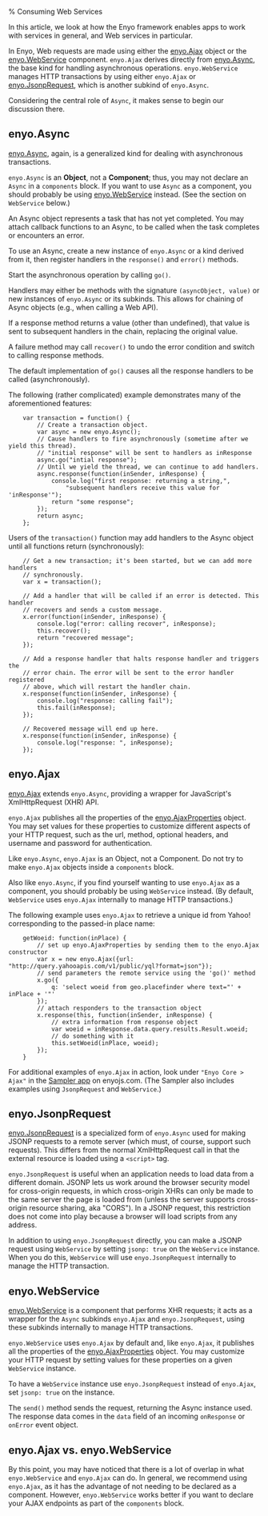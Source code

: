 % Consuming Web Services

In this article, we look at how the Enyo framework enables apps to work with
services in general, and Web services in particular.

In Enyo, Web requests are made using either the
[enyo.Ajax](../../api.html#enyo.Ajax) object or the
[enyo.WebService](../../api.html#enyo.WebService) component.
`enyo.Ajax` derives directly from [enyo.Async](../../api.html#enyo.Async),
the base kind for handling asynchronous operations.  `enyo.WebService` manages
HTTP transactions by using either `enyo.Ajax` or
[enyo.JsonpRequest](../../api.html#enyo.JsonpRequest), which is
another subkind of `enyo.Async`.

Considering the central role of `Async`, it makes sense to begin our discussion
there.

## enyo.Async

[enyo.Async](../../api.html#enyo.Async), again, is a generalized kind for
dealing with asynchronous transactions.

`enyo.Async` is an **Object**, not a **Component**; thus, you may not declare an
`Async` in a `components` block.  If you want to use `Async` as a component, you
should probably be using [enyo.WebService](../../api.html#enyo.WebService)
instead.  (See the section on `WebService` below.)

An Async object represents a task that has not yet completed.  You may attach
callback functions to an Async, to be called when the task completes or
encounters an error.

To use an Async, create a new instance of `enyo.Async` or a kind derived from
it, then register handlers in the `response()` and `error()` methods.

Start the asynchronous operation by calling `go()`.

Handlers may either be methods with the signature `(asyncObject, value)` or new
instances of `enyo.Async` or its subkinds.  This allows for chaining of Async
objects (e.g., when calling a Web API).

If a response method returns a value (other than undefined), that value is sent
to subsequent handlers in the chain, replacing the original value.

A failure method may call `recover()` to undo the error condition and switch
to calling response methods.

The default implementation of `go()` causes all the response handlers to be
called (asynchronously).

The following (rather complicated) example demonstrates many of the
aforementioned features:

        var transaction = function() {
            // Create a transaction object.
            var async = new enyo.Async();
            // Cause handlers to fire asynchronously (sometime after we yield this thread).
            // "initial response" will be sent to handlers as inResponse
            async.go("intial response");
            // Until we yield the thread, we can continue to add handlers.
            async.response(function(inSender, inResponse) {
                console.log("first response: returning a string,",
                    "subsequent handlers receive this value for 'inResponse'");
                return "some response";
            });
            return async;
        };

Users of the `transaction()` function may add handlers to the Async object
until all functions return (synchronously):

        // Get a new transaction; it's been started, but we can add more handlers
        // synchronously.
        var x = transaction();

        // Add a handler that will be called if an error is detected. This handler
        // recovers and sends a custom message.
        x.error(function(inSender, inResponse) {
            console.log("error: calling recover", inResponse);
            this.recover();
            return "recovered message";
        });

        // Add a response handler that halts response handler and triggers the
        // error chain. The error will be sent to the error handler registered
        // above, which will restart the handler chain.
        x.response(function(inSender, inResponse) {
            console.log("response: calling fail");
            this.fail(inResponse);
        });

        // Recovered message will end up here.
        x.response(function(inSender, inResponse) {
            console.log("response: ", inResponse);
        });

## enyo.Ajax

[enyo.Ajax](../../api.html#enyo.Ajax) extends `enyo.Async`, providing a wrapper
for JavaScript's XmlHttpRequest (XHR) API.

`enyo.Ajax` publishes all the properties of the
[enyo.AjaxProperties](../../api.html#AjaxProperties.js) object.  You may set
values for these properties to customize different aspects of your HTTP request,
such as the url, method, optional headers, and username and password for
authentication.

Like `enyo.Async`, `enyo.Ajax` is an Object, not a Component.  Do not try to
make `enyo.Ajax` objects inside a `components` block.

Also like `enyo.Async`, if you find yourself wanting to use `enyo.Ajax` as a
component, you should probably be using `WebService` instead.  (By default,
`WebService` uses `enyo.Ajax` internally to manage HTTP transactions.)

The following example uses `enyo.Ajax` to retrieve a unique id from Yahoo!
corresponding to the passed-in place name:

        getWoeid: function(inPlace) {
            // set up enyo.AjaxProperties by sending them to the enyo.Ajax constructor
            var x = new enyo.Ajax({url: "http://query.yahooapis.com/v1/public/yql?format=json"});
            // send parameters the remote service using the 'go()' method
            x.go({
                q: 'select woeid from geo.placefinder where text="' + inPlace + '"'
            });
            // attach responders to the transaction object
            x.response(this, function(inSender, inResponse) {
                // extra information from response object
                var woeid = inResponse.data.query.results.Result.woeid;
                // do something with it
                this.setWoeid(inPlace, woeid);
            });
        }

For additional examples of `enyo.Ajax` in action, look under `"Enyo Core > Ajax"`
in the [Sampler app](http://enyojs.com/sampler/) on enyojs.com.  (The Sampler
also includes examples using `JsonpRequest` and `WebService`.)

## enyo.JsonpRequest

[enyo.JsonpRequest](../../api.html#enyo.JsonpRequest) is a specialized
form of `enyo.Async` used for making JSONP requests to a remote server (which
must, of course, support such requests).  This differs from the normal
XmlHttpRequest call in that the external resource is loaded using a `<script>`
tag.

`enyo.JsonpRequest` is useful when an application needs to load data from a
different domain.  JSONP lets us work around the browser security model for
cross-origin requests, in which cross-origin XHRs can only be made to the same
server the page is loaded from (unless the server supports cross-origin
resource sharing, aka "CORS").  In a JSONP request, this restriction does not
come into play because a browser will load scripts from any address.

In addition to using `enyo.JsonpRequest` directly, you can make a JSONP request
using `WebService` by setting `jsonp: true` on the `WebService` instance.  When
you do this, `WebService` will use `enyo.JsonpRequest` internally to manage the
HTTP transaction.

## enyo.WebService

[enyo.WebService](../../api.html#enyo.WebService) is a component that performs
XHR requests; it acts as a wrapper for the `Async` subkinds `enyo.Ajax` and
`enyo.JsonpRequest`, using these subkinds internally to manage HTTP transactions.

`enyo.WebService` uses `enyo.Ajax` by default and, like `enyo.Ajax`, it
publishes all the properties of the
[enyo.AjaxProperties](../../api.html#AjaxProperties.js) object.  You may
customize your HTTP request by setting values for these properties on a given
`WebService` instance.

To have a `WebService` instance use `enyo.JsonpRequest` instead of `enyo.Ajax`,
set `jsonp: true` on the instance.

The `send()` method sends the request, returning the Async instance used.  The
response data comes in the `data` field of an incoming `onResponse` or `onError`
event object.

## enyo.Ajax vs. enyo.WebService

By this point, you may have noticed that there is a lot of overlap in what
`enyo.WebService` and `enyo.Ajax` can do.  In general, we recommend using
`enyo.Ajax`, as it has the advantage of not needing to be declared as a
component.  However, `enyo.WebService` works better if you want to declare your
AJAX endpoints as part of the `components` block.
